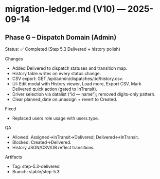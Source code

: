 # migration-ledger.md (V10) — 2025-09-14

## Phase G – Dispatch Domain (Admin)
Status: ✅ Completed (Step 5.3 Delivered + history polish)

Changes
- Added Delivered to dispatch statuses and transition map.
- History table writes on every status change.
- CSV export: GET /api/admin/dispatches/:id/history.csv.
- UI: Edit modal with History viewer, Load more, Export CSV, Mark Delivered quick action (gated to InTransit).
- Driver selection via datalist (“id — name”); removed digits-only pattern.
- Clear planned_date on unassign + revert to Created.

Fixed
- Replaced users.role usage with users.type.

QA
- Allowed: Assigned→InTransit→Delivered; Delivered↔InTransit.
- Blocked: Created→Delivered.
- History JSON/CSV/DB reflect transitions.

Artifacts
- Tag: step-5.3-delivered
- Branch: stable/step-5.3
